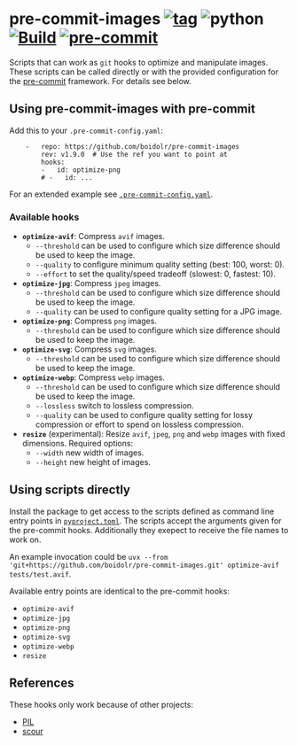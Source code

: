 pre-commit-images
[![tag](https://img.shields.io/github/v/tag/boidolr/pre-commit-images?sort=semver)](https://github.com/boidolr/pre-commit-images/tags)
![python](https://img.shields.io/python/required-version-toml?tomlFilePath=https%3A%2F%2Fraw.githubusercontent.com%2Fboidolr%2Fpre-commit-images%2Fmain%2Fpyproject.toml)
[![Build](https://github.com/boidolr/pre-commit-images/actions/workflows/continous-integration.yml/badge.svg)](https://github.com/boidolr/pre-commit-images/actions/workflows/continous-integration.yml)
[![pre-commit](https://img.shields.io/badge/pre--commit-enabled-brightgreen?logo=pre-commit&logoColor=white)](https://github.com/pre-commit/pre-commit)
================

Scripts that can work as `git` hooks to optimize and manipulate images.
These scripts can be called directly or with the provided configuration for the [pre-commit](https://github.com/pre-commit/pre-commit) framework.
For details see below.


## Using pre-commit-images with pre-commit

Add this to your `.pre-commit-config.yaml`:
```
    -   repo: https://github.com/boidolr/pre-commit-images
        rev: v1.9.0  # Use the ref you want to point at
        hooks:
        -   id: optimize-png
        # -   id: ...
```
For an extended example see [`.pre-commit-config.yaml`](.pre-commit-config.yaml).

### Available hooks

- **`optimize-avif`**: Compress `avif` images.
    - `--threshold` can be used to configure which size difference should be used to keep the image.
    - `--quality` to configure minimum quality setting (best: 100, worst: 0).
    - `--effort` to set the quality/speed tradeoff (slowest: 0, fastest: 10).
- **`optimize-jpg`**: Compress `jpeg` images.
    - `--threshold` can be used to configure which size difference should be used to keep the image.
    - `--quality` can be used to configure quality setting for a JPG image.
- **`optimize-png`**: Compress `png` images.
    - `--threshold` can be used to configure which size difference should be used to keep the image.
- **`optimize-svg`**: Compress `svg` images.
    - `--threshold` can be used to configure which size difference should be used to keep the image.
- **`optimize-webp`**: Compress `webp` images.
    - `--threshold` can be used to configure which size difference should be used to keep the image.
    - `--lossless` switch to lossless compression.
    - `--quality` can be used to configure quality setting for lossy compression or effort to spend on lossless compression.
- **`resize`** (experimental): Resize `avif`, `jpeg`, `png` and `webp` images with fixed dimensions. Required options:
    - `--width` new width of images.
    - `--height` new height of images.


## Using scripts directly

Install the package to get access to the scripts defined as command line entry points in [`pyproject.toml`](./pyproject.toml).
The scripts accept the arguments given for the pre-commit hooks.
Additionally they exepect to receive the file names to work on.

An example invocation could be `uvx --from 'git+https://github.com/boidolr/pre-commit-images.git' optimize-avif tests/test.avif`.

Available entry points are identical to the pre-commit hooks:
- `optimize-avif`
- `optimize-jpg`
- `optimize-png`
- `optimize-svg`
- `optimize-webp`
- `resize`


## References

These hooks only work because of other projects:

- [PIL](https://github.com/python-pillow/Pillow)
- [scour](https://github.com/scour-project/scour)
